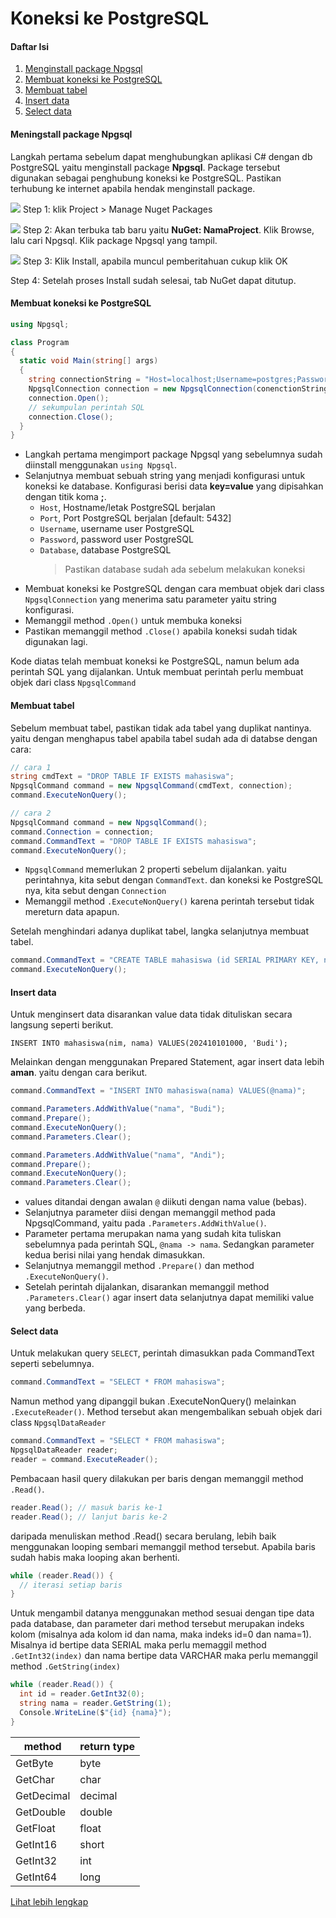 # Koneksi ke PostgreSQL

#### Daftar Isi

1. [Menginstall package Npgsql](#meningstall-package-npgsql)
1. [Membuat koneksi ke PostgreSQL](#membuat-koneksi-ke-postgresql)
1. [Membuat tabel](#membuat-tabel)
1. [Insert data](#insert-data)
1. [Select data](#select-data)

#### Meningstall package Npgsql

Langkah pertama sebelum dapat menghubungkan aplikasi C# dengan db PostgreSQL yaitu menginstall package **Npgsql**. Package tersebut digunakan sebagai penghubung koneksi ke PostgreSQL. Pastikan terhubung ke internet apabila hendak menginstall package.

![](./assets/Screenshot%202022-10-07%20060544.jpg)
Step 1: klik Project > Manage Nuget Packages

![](./assets/Screenshot%202022-10-07%20060814.jpg)
Step 2: Akan terbuka tab baru yaitu **NuGet: NamaProject**. Klik Browse, lalu cari Npgsql. Klik package Npgsql yang tampil.

![](./assets/Screenshot%202022-10-07%20061038.jpg)
Step 3: Klik Install, apabila muncul pemberitahuan cukup klik OK

Step 4: Setelah proses Install sudah selesai, tab NuGet dapat ditutup.

#### Membuat koneksi ke PostgreSQL

```cs
using Npgsql;

class Program
{
  static void Main(string[] args)
  {
    string connectionString = "Host=localhost;Username=postgres;Password=postgres;Database=fasilkom";
    NpgsqlConnection connection = new NpgsqlConnection(conenctionString);
    connection.Open();
    // sekumpulan perintah SQL
    connection.Close();
  }
}
```

- Langkah pertama mengimport package Npgsql yang sebelumnya sudah diinstall menggunakan `using Npgsql`.
- Selanjutnya membuat sebuah string yang menjadi konfigurasi untuk koneksi ke database. Konfigurasi berisi data **key=value** yang dipisahkan dengan titik koma **;**.
  - `Host`, Hostname/letak PostgreSQL berjalan
  - `Port`, Port PostgreSQL berjalan [default: 5432]
  - `Username`, username user PostgreSQL
  - `Password`, password user PostgreSQL
  - `Database`, database PostgreSQL
    > Pastikan database sudah ada sebelum melakukan koneksi
- Membuat koneksi ke PostgreSQL dengan cara membuat objek dari class `NpgsqlConnection` yang menerima satu parameter yaitu string konfigurasi.
- Memanggil method `.Open()` untuk membuka koneksi
- Pastikan memanggil method `.Close()` apabila koneksi sudah tidak digunakan lagi.

Kode diatas telah membuat koneksi ke PostgreSQL, namun belum ada perintah SQL yang dijalankan. Untuk membuat perintah perlu membuat objek dari class `NpgsqlCommand`

#### Membuat tabel

Sebelum membuat tabel, pastikan tidak ada tabel yang duplikat nantinya. yaitu dengan menghapus tabel apabila tabel sudah ada di databse dengan cara:

```cs
// cara 1
string cmdText = "DROP TABLE IF EXISTS mahasiswa";
NpgsqlCommand command = new NpgsqlCommand(cmdText, connection);
command.ExecuteNonQuery();
```

```cs
// cara 2
NpgsqlCommand command = new NpgsqlCommand();
command.Connection = connection;
command.CommandText = "DROP TABLE IF EXISTS mahasiswa";
command.ExecuteNonQuery();
```

- `NpgsqlCommand` memerlukan 2 properti sebelum dijalankan. yaitu perintahnya, kita sebut dengan `CommandText`. dan koneksi ke PostgreSQL nya, kita sebut dengan `Connection`
- Memanggil method `.ExecuteNonQuery()` karena perintah tersebut tidak mereturn data apapun.

Setelah menghindari adanya duplikat tabel, langka selanjutnya membuat tabel.

```cs
command.CommandText = "CREATE TABLE mahasiswa (id SERIAL PRIMARY KEY, nama VARCHAR)";
command.ExecuteNonQuery();
```

#### Insert data

Untuk menginsert data disarankan value data tidak dituliskan secara langsung seperti berikut.

`INSERT INTO mahasiswa(nim, nama) VALUES(202410101000, 'Budi');`

Melainkan dengan menggunakan Prepared Statement, agar insert data lebih **aman**. yaitu dengan cara berikut.

```cs
command.CommandText = "INSERT INTO mahasiswa(nama) VALUES(@nama)";

command.Parameters.AddWithValue("nama", "Budi");
command.Prepare();
command.ExecuteNonQuery();
command.Parameters.Clear();

command.Parameters.AddWithValue("nama", "Andi");
command.Prepare();
command.ExecuteNonQuery();
command.Parameters.Clear();
```

- values ditandai dengan awalan `@` diikuti dengan nama value (bebas).
- Selanjutnya parameter diisi dengan memanggil method pada NpgsqlCommand, yaitu pada `.Parameters.AddWithValue()`.
- Parameter pertama merupakan nama yang sudah kita tuliskan sebelumnya pada perintah SQL, `@nama -> nama`. Sedangkan parameter kedua berisi nilai yang hendak dimasukkan.
- Selanjutnya memanggil method `.Prepare()` dan method `.ExecuteNonQuery()`.
- Setelah perintah dijalankan, disarankan memanggil method `.Parameters.Clear()` agar insert data selanjutnya dapat memiliki value yang berbeda.

#### Select data

Untuk melakukan query `SELECT`, perintah dimasukkan pada CommandText seperti sebelumnya.

```cs
command.CommandText = "SELECT * FROM mahasiswa";
```

Namun method yang dipanggil bukan .ExecuteNonQuery() melainkan `.ExecuteReader()`. Method tersebut akan mengembalikan sebuah objek dari class `NpgsqlDataReader`

```cs
command.CommandText = "SELECT * FROM mahasiswa";
NpgsqlDataReader reader;
reader = command.ExecuteReader();
```

Pembacaan hasil query dilakukan per baris dengan memanggil method `.Read()`.

```cs
reader.Read(); // masuk baris ke-1
reader.Read(); // lanjut baris ke-2
```

daripada menuliskan method .Read() secara berulang, lebih baik menggunakan looping sembari memanggil method tersebut. Apabila baris sudah habis maka looping akan berhenti.

```cs
while (reader.Read()) {
  // iterasi setiap baris
}
```

Untuk mengambil datanya menggunakan method sesuai dengan tipe data pada database, dan parameter dari method tersebut merupakan indeks kolom (misalnya ada kolom id dan nama, maka indeks id=0 dan nama=1). Misalnya id bertipe data SERIAL maka perlu memaggil method `.GetInt32(index)` dan nama bertipe data VARCHAR maka perlu memanggil method `.GetString(index)`

```cs
while (reader.Read()) {
  int id = reader.GetInt32(0);
  string nama = reader.GetString(1);
  Console.WriteLine($"{id} {nama}");
}
```

| method     | return type |
| ---------- | ----------- |
| GetByte    | byte        |
| GetChar    | char        |
| GetDecimal | decimal     |
| GetDouble  | double      |
| GetFloat   | float       |
| GetInt16   | short       |
| GetInt32   | int         |
| GetInt64   | long        |

[Lihat lebih lengkap](https://www.npgsql.org/doc/api/Npgsql.NpgsqlDataReader.html#methods)
